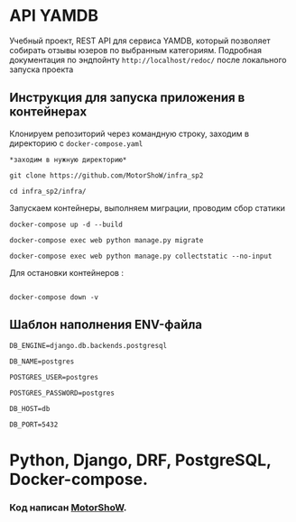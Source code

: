 # API YAMDB
Учебный проект, REST API для сервиса YAMDB,
который позволяет собирать отзывы юзеров по выбранным категориям.
Подробная документация по эндпойнту `http://localhost/redoc/` после локального запуска проекта

## Инструкция для запуска приложения в контейнерах
Клонируем репозиторий через командную строку, заходим в директорию с `docker-compose.yaml`
```
*заходим в нужную директорию*

git clone https://github.com/MotorShoW/infra_sp2

cd infra_sp2/infra/
```
Запускаем контейнеры, выполняем миграции, проводим сбор статики
```
docker-compose up -d --build

docker-compose exec web python manage.py migrate

docker-compose exec web python manage.py collectstatic --no-input

```
Для остановки контейнеров :
```

docker-compose down -v

```
## Шаблон наполнения ENV-файла
```
DB_ENGINE=django.db.backends.postgresql

DB_NAME=postgres

POSTGRES_USER=postgres

POSTGRES_PASSWORD=postgres

DB_HOST=db

DB_PORT=5432

```
# Python, Django, DRF, PostgreSQL, Docker-compose.

### Код написан [MotorShoW](https://github.com/MotorShoW).